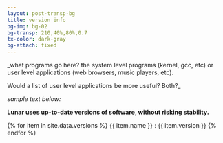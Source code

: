```yaml
---
layout: post-transp-bg
title: version info
bg-img: bg-02
bg-transp: 210,40%,80%,0.7
tx-color: dark-gray
bg-attach: fixed
---
```


_what programs go here? the system level programs (kernel, gcc, etc) or user level applications (web browsers, music players, etc).

Would a list of user level applications be more useful? Both?_

_sample text below:_

**Lunar uses up-to-date versions of software, without risking stability.**

{% for item in site.data.versions %}
    {{ item.name }} : {{ item.version }}
{% endfor %}
